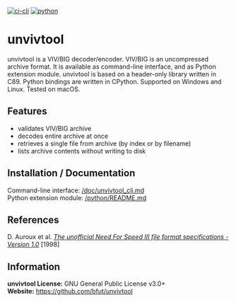 [![ci-cli](https://github.com/bfut/unvivtool/actions/workflows/ci-cli.yml/badge.svg)](https://github.com/bfut/unvivtool/actions/workflows/ci-cli.yml)
[![python](https://github.com/bfut/unvivtool/actions/workflows/ci-python.yml/badge.svg)](https://github.com/bfut/unvivtool/actions/workflows/ci-python.yml)

# unvivtool
unvivtool is a VIV/BIG decoder/encoder. VIV/BIG is an uncompressed archive format.
It is available as command-line interface, and as Python extension module.
unvivtool is based on a header-only library written in C89. Python bindings are
written in CPython. Supported on Windows and Linux.
Tested on macOS.

## Features
* validates VIV/BIG archive
* decodes entire archive at once
* retrieves a single file from archive (by index or by filename)
* lists archive contents without writing to disk

## Installation / Documentation
Command-line interface: [/doc/unvivtool_cli.md](/doc/unvivtool_cli.md)<br/>
Python extension module: [/python/README.md](/python/README.md)

## References
D. Auroux et al. [_The unofficial Need For Speed III file format specifications - Version 1.0_](/references/unofficial_nfs3_file_specs_10.txt) [1998]

## Information
__unvivtool License:__ GNU General Public License v3.0+<br/>
__Website:__ <https://github.com/bfut/unvivtool>
